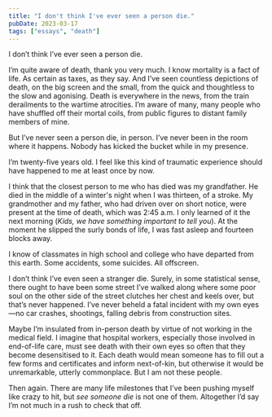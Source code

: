 ```yaml
---
title: "I don't think I've ever seen a person die."
pubDate: 2023-03-17
tags: ["essays", "death"]
---
```


I don’t think I’ve ever seen a person die.

I’m quite aware of death, thank you very much. I know mortality is a fact of life. As certain as taxes, as they say. And I’ve seen countless depictions of death, on the big screen and the small, from the quick and thoughtless to the slow and agonising. Death is everywhere in the news, from the train derailments to the wartime atrocities. I’m aware of many, many people who have shuffled off their mortal coils, from public figures to distant family members of mine.

But I’ve never seen a person die, in person. I’ve never been in the room where it happens. Nobody has kicked the bucket while in my presence.

I’m twenty-five years old. I feel like this kind of traumatic experience should have happened to me at least once by now.

I think that the closest person to me who has died was my grandfather. He died in the middle of a winter's night when I was thirteen, of a stroke. My grandmother and my father, who had driven over on short notice, were present at the time of death, which was 2:45 a.m. I only learned of it the next morning (_Kids, we have something important to tell you_). At the moment he slipped the surly bonds of life, I was fast asleep and fourteen blocks away.

I know of classmates in high school and college who have departed from this earth. Some accidents, some suicides. All offscreen.

I don’t think I’ve even seen a stranger die. Surely, in some statistical sense, there ought to have been some street I’ve walked along where some poor soul on the other side of the street clutches her chest and keels over, but that’s never happened. I’ve never beheld a fatal incident with my own eyes—no car crashes, shootings, falling debris from construction sites.

Maybe I’m insulated from in-person death by virtue of not working in the medical field. I imagine that hospital workers, especially those involved in end-of-life care, must see death with their own eyes so often that they become desensitised to it. Each death would mean someone has to fill out a few forms and certificates and inform next-of-kin, but otherwise it would be unremarkable, utterly commonplace. But I am not these people.

Then again. There are many life milestones that I’ve been pushing myself like crazy to hit, but _see someone die_ is not one of them. Altogether I’d say I’m not much in a rush to check that off.